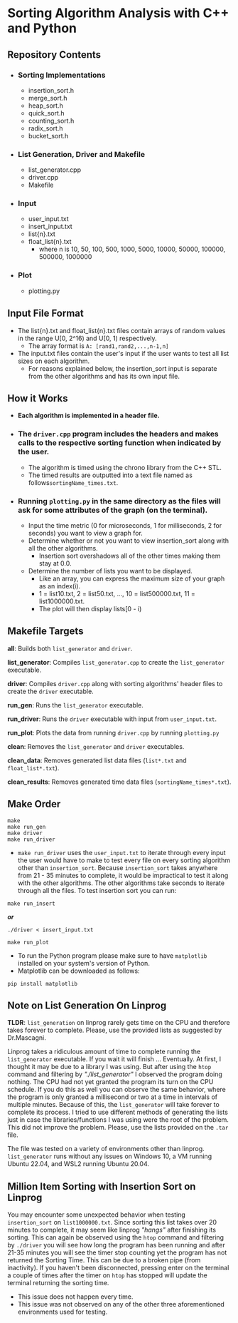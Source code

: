 # Sorting Algorithm Analysis with C++ and Python
## Repository Contents
  - ### Sorting Implementations
    - insertion_sort.h
    - merge_sort.h
    - heap_sort.h
    - quick_sort.h
    - counting_sort.h
    - radix_sort.h
    - bucket_sort.h
  - ### List Generation, Driver and Makefile
    - list_generator.cpp
    - driver.cpp
    - Makefile
  - ### Input
    - user_input.txt
    - insert_input.txt
    - list{n}.txt
    - float_list{n}.txt
      - where n is 10, 50, 100, 500, 1000, 5000, 10000, 50000, 100000, 500000, 1000000
  - ### Plot
    - plotting.py

## Input File Format
- The list{n}.txt and float_list{n}.txt files contain arrays of random values in the range U[0, 2^16) and U[0, 1) respectively. 
  - The array format is `A: [rand1,rand2,...,n-1,n]`
- The input.txt files contain the user's input if the user wants to test all list sizes on each algorithm.
  - For reasons explained below, the insertion_sort input is separate from the other algorithms and has its own input file.

## How it Works
- **Each algorithm is implemented in a header file.**
- ### The `driver.cpp` program includes the headers and makes calls to the respective sorting function when indicated by the user.
  - The algorithm is timed using the chrono library from the C++ STL.
  - The timed results are outputted into a text file named as follows`sortingName_times.txt`.
- ### Running `plotting.py` in the same directory as the files will ask for some attributes of the graph (on the terminal).
  - Input the time metric (0 for microseconds, 1 for milliseconds, 2 for seconds) you want to view a graph for.
  - Determine whether or not you want to view insertion_sort along with all the other algorithms.
    - Insertion sort overshadows all of the other times making them stay at 0.0.
  - Determine the number of lists you want to be displayed.
    - Like an array, you can express the maximum size of your graph as an index(i).
    - 1 = list10.txt, 2 = list50.txt, ..., 10 = list500000.txt, 11 = list1000000.txt.
    - The plot will then display lists[0 - i)

## Makefile Targets
**all**: Builds both `list_generator` and `driver`.

**list_generator**: Compiles `list_generator.cpp` to create the `list_generator` executable.

**driver**: Compiles `driver.cpp` along with sorting algorithms' header files to create the `driver` executable.

**run_gen**: Runs the `list_generator` executable.

**run_driver**: Runs the `driver` executable with input from `user_input.txt`.

**run_plot**: Plots the data from running `driver.cpp` by running `plotting.py`

**clean**: Removes the `list_generator` and `driver` executables.

**clean_data**: Removes generated list data files (`list*.txt` and `float_list*.txt`).

**clean_results**: Removes generated time data files (`sortingName_times*.txt`).

## Make Order
```
make
make run_gen
make driver
make run_driver
```
  -  `make run_driver` uses the `user_input.txt` to iterate through every input the user would have to make to test every file on every sorting algorithm other than `insertion_sort`. Because `insertion_sort` takes anywhere from 21 - 35 minutes to complete, it would be impractical to test it along with the other algorithms. The other algorithms take seconds to iterate through all the files. To test insertion sort you can run:
```
make run_insert
```
_**or**_
```
./driver < insert_input.txt
```
```
make run_plot
```
  - To run the Python program please make sure to have `matplotlib` installed on your system's version of Python.
  - Matplotlib can be downloaded as follows:
```
pip install matplotlib
```

## Note on List Generation On Linprog

**TLDR**: `list_generation` on linprog rarely gets time on the CPU and therefore takes forever to complete. Please, use the provided lists as suggested by Dr.Mascagni.

Linprog takes a ridiculous amount of time to complete running the `list_generator` executable. If you wait it will finish ... Eventually. At first, I thought it may be due to a library I was using. But after using the `htop` command and filtering by _"./list_generator"_ I observed the program doing nothing. The CPU had not yet granted the program its turn on the CPU schedule. If you do this as well you can observe the same behavior, where the program is only granted a millisecond or two at a time in intervals of multiple minutes. Because of this, the `list_generator` will take forever to complete its process. I tried to use different methods of generating the lists just in case the libraries/functions I was using were the root of the problem. This did not improve the problem. Please, use the lists provided on the `.tar` file. 

The file was tested on a variety of environments other than linprog. `list_generator` runs without any issues on Windows 10, a VM running Ubuntu 22.04, and WSL2 running Ubuntu 20.04. 

## Million Item Sorting with Insertion Sort on Linprog
You may encounter some unexpected behavior when testing `insertion_sort` on `list1000000.txt`. Since sorting this list takes over 20 minutes to complete, it may seem like linprog _"hangs"_ after finishing its sorting. This can again be observed using the `htop` command and filtering by `./driver` you will see how long the program has been running and after 21-35 minutes you will see the timer stop counting yet the program has not returned the Sorting Time. This can be due to a broken pipe (from inactivity). If you haven't been disconnected, pressing enter on the terminal a couple of times after the timer on `htop` has stopped will update the terminal returning the sorting time. 

- This issue does not happen every time.
- This issue was not observed on any of the other three aforementioned environments used for testing. 

